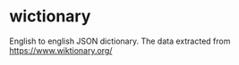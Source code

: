 # wictionary
English to english JSON dictionary. The data extracted from https://www.wiktionary.org/ 
